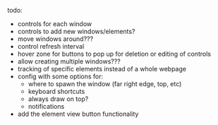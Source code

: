 todo:

- controls for each window
- controls to add new windows/elements?
- move windows around???
- control refresh interval
- hover zone for buttons to pop up for deletion or editing of controls
- allow creating multiple windows???
- tracking of specific elements instead of a whole webpage
- config with some options for:
  - where to spawn the window (far right edge, top, etc)
  - keyboard shortcuts
  - always draw on top?
  - notifications
- add the element view button functionality